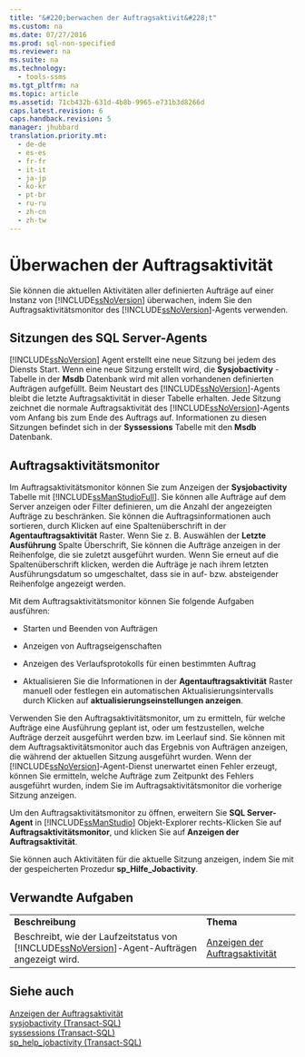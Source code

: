```yaml
---
title: "&#220;berwachen der Auftragsaktivit&#228;t"
ms.custom: na
ms.date: 07/27/2016
ms.prod: sql-non-specified
ms.reviewer: na
ms.suite: na
ms.technology: 
  - tools-ssms
ms.tgt_pltfrm: na
ms.topic: article
ms.assetid: 71cb432b-631d-4b8b-9965-e731b3d8266d
caps.latest.revision: 6
caps.handback.revision: 5
manager: jhubbard
translation.priority.mt: 
  - de-de
  - es-es
  - fr-fr
  - it-it
  - ja-jp
  - ko-kr
  - pt-br
  - ru-ru
  - zh-cn
  - zh-tw
---
```

# &#220;berwachen der Auftragsaktivit&#228;t
Sie können die aktuellen Aktivitäten aller definierten Aufträge auf einer Instanz von [!INCLUDE[ssNoVersion](../content/includes/ssNoVersion_md.md)] überwachen, indem Sie den Auftragsaktivitätsmonitor des [!INCLUDE[ssNoVersion](../content/includes/ssNoVersion_md.md)]-Agents verwenden.  
  
## Sitzungen des SQL Server-Agents  
[!INCLUDE[ssNoVersion](../content/includes/ssNoVersion_md.md)] Agent erstellt eine neue Sitzung bei jedem des Diensts Start. Wenn eine neue Sitzung erstellt wird, die **Sysjobactivity** -Tabelle in der **Msdb** Datenbank wird mit allen vorhandenen definierten Aufträgen aufgefüllt. Beim Neustart des [!INCLUDE[ssNoVersion](../content/includes/ssNoVersion_md.md)]-Agents bleibt die letzte Auftragsaktivität in dieser Tabelle erhalten. Jede Sitzung zeichnet die normale Auftragsaktivität des [!INCLUDE[ssNoVersion](../content/includes/ssNoVersion_md.md)]-Agents vom Anfang bis zum Ende des Auftrags auf. Informationen zu diesen Sitzungen befindet sich in der **Syssessions** Tabelle mit den **Msdb** Datenbank.  
  
## Auftragsaktivitätsmonitor  
Im Auftragsaktivitätsmonitor können Sie zum Anzeigen der **Sysjobactivity** Tabelle mit [!INCLUDE[ssManStudioFull](../content/includes/ssManStudioFull_md.md)]. Sie können alle Aufträge auf dem Server anzeigen oder Filter definieren, um die Anzahl der angezeigten Aufträge zu beschränken. Sie können die Auftragsinformationen auch sortieren, durch Klicken auf eine Spaltenüberschrift in der **Agentauftragsaktivität** Raster. Wenn Sie z. B. Auswählen der **Letzte Ausführung** Spalte Überschrift, Sie können die Aufträge anzeigen in der Reihenfolge, die sie zuletzt ausgeführt wurden. Wenn Sie erneut auf die Spaltenüberschrift klicken, werden die Aufträge je nach ihrem letzten Ausführungsdatum so umgeschaltet, dass sie in auf- bzw. absteigender Reihenfolge angezeigt werden.  
  
Mit dem Auftragsaktivitätsmonitor können Sie folgende Aufgaben ausführen:  
  
-   Starten und Beenden von Aufträgen  
  
-   Anzeigen von Auftragseigenschaften  
  
-   Anzeigen des Verlaufsprotokolls für einen bestimmten Auftrag  
  
-   Aktualisieren Sie die Informationen in der **Agentauftragsaktivität** Raster manuell oder festlegen ein automatischen Aktualisierungsintervalls durch Klicken auf **aktualisierungseinstellungen anzeigen**.  
  
Verwenden Sie den Auftragsaktivitätsmonitor, um zu ermitteln, für welche Aufträge eine Ausführung geplant ist, oder um festzustellen, welche Aufträge derzeit ausgeführt werden bzw. im Leerlauf sind. Sie können mit dem Auftragsaktivitätsmonitor auch das Ergebnis von Aufträgen anzeigen, die während der aktuellen Sitzung ausgeführt wurden. Wenn der [!INCLUDE[ssNoVersion](../content/includes/ssNoVersion_md.md)]-Agent-Dienst unerwartet einen Fehler erzeugt, können Sie ermitteln, welche Aufträge zum Zeitpunkt des Fehlers ausgeführt wurden, indem Sie im Auftragsaktivitätsmonitor die vorherige Sitzung anzeigen.  
  
Um den Auftragsaktivitätsmonitor zu öffnen, erweitern Sie **SQL Server-Agent** in [!INCLUDE[ssManStudio](../content/includes/ssManStudio_md.md)] Objekt-Explorer rechts\-Klicken Sie auf **Auftragsaktivitätsmonitor**, und klicken Sie auf **Anzeigen der Auftragsaktivität**.  
  
Sie können auch Aktivitäten für die aktuelle Sitzung anzeigen, indem Sie mit der gespeicherten Prozedur **sp\_Hilfe\_Jobactivity**.  
  
## Verwandte Aufgaben  
  
|||  
|-|-|  
|**Beschreibung**|**Thema**|  
|Beschreibt, wie der Laufzeitstatus von [!INCLUDE[ssNoVersion](../content/includes/ssNoVersion_md.md)]-Agent-Aufträgen angezeigt wird.|[Anzeigen der Auftragsaktivität](../content/View-Job-Activity.md)|  
  
## Siehe auch  
[Anzeigen der Auftragsaktivität](../content/View-Job-Activity.md)  
[sysjobactivity (Transact-SQL)](assetId:///fd17cac9-5d1f-4b44-b2dc-ee9346d8bf1e)  
[syssessions (Transact-SQL)](assetId:///187819b6-c7f4-4a26-b74c-0a89e96695cf)  
[sp_help_jobactivity (Transact-SQL)](assetId:///d344864f-b4d3-46b1-8933-b81dec71f511)  
  
